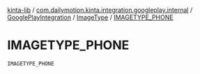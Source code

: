 [kinta-lib](../../../index.md) / [com.dailymotion.kinta.integration.googleplay.internal](../../index.md) / [GooglePlayIntegration](../index.md) / [ImageType](index.md) / [IMAGETYPE_PHONE](./-i-m-a-g-e-t-y-p-e_-p-h-o-n-e.md)

# IMAGETYPE_PHONE

`IMAGETYPE_PHONE`